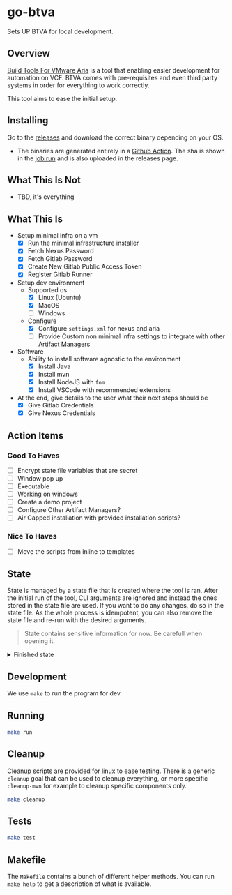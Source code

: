 # go-btva

Sets UP BTVA for local development.

## Overview

[Build Tools For VMware Aria](https://github.com/vmware/build-tools-for-vmware-aria) is a tool that enabling easier development for automation on VCF.
BTVA comes with pre-requisites and even third party systems in order for everything to work correctly.

This tool aims to ease the initial setup.

## Installing

Go to the [releases](https://github.com/Michaelpalacce/go-btva/releases) and download the correct binary depending on your OS.
- The binaries are generated entirely in a [Github
  Action](https://github.com/Michaelpalacce/go-btva/blob/main/.github/workflows/build.yaml). The sha is shown in the [job run](https://github.com/Michaelpalacce/go-btva/actions/runs/14332857255/job/40172667918#step:4:262) and is also uploaded in the releases page.

## What This Is Not

- TBD, it's everything

## What This Is

- Setup minimal infra on a vm
    - [x] Run the minimal infrastructure installer
    - [x] Fetch Nexus Password
    - [x] Fetch Gitlab Password
    - [x] Create New Gitlab Public Access Token
    - [x] Register Gitlab Runner
- Setup dev environment
    - Supported os
        - [x] Linux (Ubuntu)
        - [x] MacOS
        - [ ] Windows
    - Configure
        - [x] Configure `settings.xml` for nexus and aria
        - [ ] Provide Custom non minimal infra settings to integrate with other Artifact Managers
- Software
    - Ability to install software agnostic to the environment
        - [x] Install Java
        - [x] Install mvn
        - [x] Install NodeJS with `fnm`
        - [x] Install VSCode with recommended extensions
- At the end, give details to the user what their next steps should be
    - [x] Give Gitlab Credentials
    - [x] Give Nexus Credentials

## Action Items

### Good To Haves

- [ ] Encrypt state file variables that are secret
- [ ] Window pop up
- [ ] Executable
- [ ] Working on windows
- [ ] Create a demo project
- [ ] Configure Other Artifact Managers?
- [ ] Air Gapped installation with provided installation scripts?

### Nice To Haves

- [ ] Move the scripts from inline to templates

## State

State is managed by a state file that is created where the tool is ran. After the initial run of the tool, CLI arguments are ignored and
instead the ones stored in the state file are used. If you want to do any changes, do so in the state file. As the whole process is
idempotent, you can also remove the state file and re-run with the desired arguments.

> State contains sensitive information for now. Be carefull when opening it.


<details>
    <summary>Finished state</summary>
    <img src="assets/state-finished.png"/>
</details>

## Development

We use `make` to run the program for dev

## Running

```sh
make run
```

## Cleanup

Cleanup scripts are provided for linux to ease testing. There is a generic `cleanup` goal that can be used to cleanup everything, or more
specific `cleanup-mvn` for example to cleanup specific components only.

```sh
make cleanup
```

## Tests

```sh
make test
```

## Makefile

The `Makefile` contains a bunch of different helper methods. You can run `make help` to get a description of what is available.

